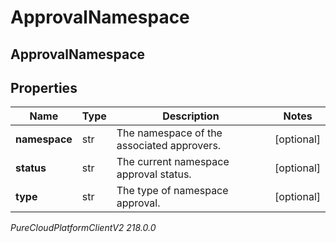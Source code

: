 # ApprovalNamespace

## ApprovalNamespace

## Properties

|Name | Type | Description | Notes|
|------------ | ------------- | ------------- | -------------|
| **namespace** | str | The namespace of the associated approvers. | [optional] |
| **status** | str | The current namespace approval status. | [optional] |
| **type** | str | The type of namespace approval. | [optional] |



_PureCloudPlatformClientV2 218.0.0_
